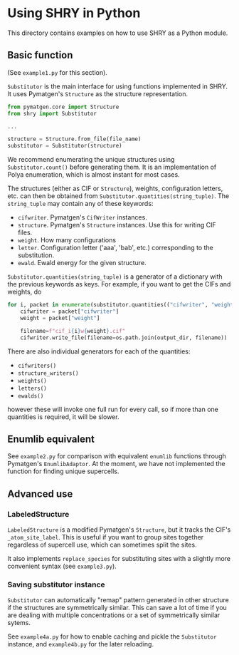 # Using SHRY in Python

This directory contains examples on
how to use SHRY as a Python module.

## Basic function

(See `example1.py` for this section).

`Substitutor` is the main interface for using
functions implemented in SHRY.
It uses Pymatgen's `Structure` as the
structure representation.

```python
from pymatgen.core import Structure
from shry import Substitutor

...

structure = Structure.from_file(file_name)
substitutor = Substitutor(structure)
```

We recommend enumerating the unique structures
using `Substitutor.count()` before generating them.
It is an implementation of Polya enumeration,
which is almost instant for most cases.

The structures (either as CIF or `Structure`), weights,
configuration letters, etc. can then be obtained from
`Substitutor.quantities(string_tuple)`.
The `string_tuple` may contain any of these keywords:

- `cifwriter`. Pymatgen's `CifWriter` instances.
- `structure`. Pymatgen's `Structure` instances.
  Use this for writing CIF files.
- `weight`. How many configurations
- `letter`. Configuration letter ('aaa', 'bab', etc.)
  corresponding to the substitution.
- `ewald`. Ewald energy for the given structure.

`Substitutor.quantities(string_tuple)` is a generator
of a dictionary with the previous keywords as keys.
For example, if you want to get the CIFs and weights, do

```python
for i, packet in enumerate(substitutor.quantities(("cifwriter", "weight"))):
    cifwriter = packet["cifwriter"]
    weight = packet["weight"]

    filename=f"cif_i{i}w{weight}.cif"
    cifwriter.write_file(filename=os.path.join(output_dir, filename))
```

There are also individual generators for each of the quantities:

- `cifwriters()`
- `structure_writers()`
- `weights()`
- `letters()`
- `ewalds()`

however these will invoke one full run for every call,
so if more than one quantities is required,
it will be slower.

## Enumlib equivalent

See `example2.py` for comparison with equivalent
`enumlib` functions through Pymatgen's `EnumlibAdaptor`.
At the moment, we have not implemented
the function for finding unique supercells.

## Advanced use

### LabeledStructure

`LabeledStructure` is a modified Pymatgen's `Structure`,
but it tracks the CIF's `_atom_site_label`.
This is useful if you want to group sites
together regardless of supercell use,
which can sometimes split the sites.

It also implements `replace_species` for substituting sites
with a slightly more convenient syntax (see `example3.py`).

### Saving substitutor instance

`Substitutor` can automatically "remap" pattern
generated in other structure if the structures are
symmetrically similar.
This can save a lot of time if you are dealing with
multiple concentrations or a set of symmetrically similar sytems.

See `example4a.py` for how to enable caching and pickle
the `Substitutor` instance, and `example4b.py` for the later reloading.
